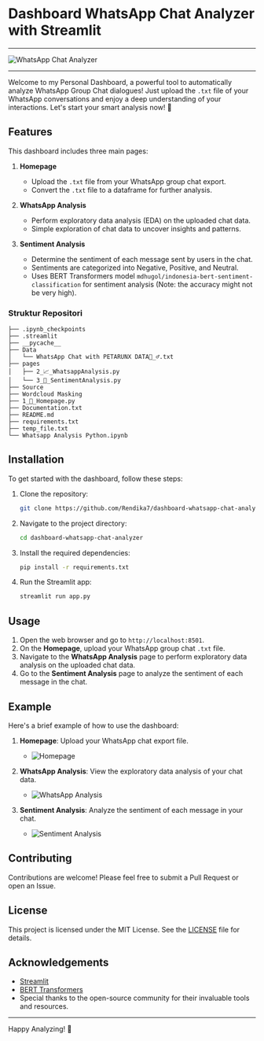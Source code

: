 # Dashboard WhatsApp Chat Analyzer with Streamlit
---

![WhatsApp Chat Analyzer](https://download.logo.wine/logo/WhatsApp/WhatsApp-Logo.wine.png)

---
Welcome to my Personal Dashboard, a powerful tool to automatically analyze WhatsApp Group Chat dialogues! Just upload the `.txt` file of your WhatsApp conversations and enjoy a deep understanding of your interactions. Let's start your smart analysis now! 🚀

## Features

This dashboard includes three main pages:

1. **Homepage**
    - Upload the `.txt` file from your WhatsApp group chat export.
    - Convert the `.txt` file to a dataframe for further analysis.

2. **WhatsApp Analysis**
    - Perform exploratory data analysis (EDA) on the uploaded chat data.
    - Simple exploration of chat data to uncover insights and patterns.

3. **Sentiment Analysis**
    - Determine the sentiment of each message sent by users in the chat.
    - Sentiments are categorized into Negative, Positive, and Neutral.
    - Uses BERT Transformers model `mdhugol/indonesia-bert-sentiment-classification` for sentiment analysis (Note: the accuracy might not be very high).

### Struktur Repositori
```
├── .ipynb_checkpoints
├── .streamlit
├── __pycache__
├── Data
│   └── WhatsApp Chat with PETARUNX DATA🤼_♂️.txt
├── pages
│   ├── 2_📈_WhatsappAnalysis.py
│   └── 3_🦊_SentimentAnalysis.py
├── Source
├── Wordcloud Masking
├── 1_🎈_Homepage.py
├── Documentation.txt
├── README.md
├── requirements.txt
├── temp_file.txt
└── Whatsapp Analysis Python.ipynb
```

## Installation

To get started with the dashboard, follow these steps:

1. Clone the repository:
    ```bash
    git clone https://github.com/Rendika7/dashboard-whatsapp-chat-analyzer.git
    ```
2. Navigate to the project directory:
    ```bash
    cd dashboard-whatsapp-chat-analyzer
    ```
3. Install the required dependencies:
    ```bash
    pip install -r requirements.txt
    ```
4. Run the Streamlit app:
    ```bash
    streamlit run app.py
    ```

## Usage

1. Open the web browser and go to `http://localhost:8501`.
2. On the **Homepage**, upload your WhatsApp group chat `.txt` file.
3. Navigate to the **WhatsApp Analysis** page to perform exploratory data analysis on the uploaded chat data.
4. Go to the **Sentiment Analysis** page to analyze the sentiment of each message in the chat.

## Example

Here's a brief example of how to use the dashboard:

1. **Homepage**: Upload your WhatsApp chat export file.
    - ![Homepage](screenshots/homepage.png)

2. **WhatsApp Analysis**: View the exploratory data analysis of your chat data.
    - ![WhatsApp Analysis](screenshots/whatsapp_analysis.png)

3. **Sentiment Analysis**: Analyze the sentiment of each message in your chat.
    - ![Sentiment Analysis](screenshots/sentiment_analysis.png)

## Contributing

Contributions are welcome! Please feel free to submit a Pull Request or open an Issue.

## License

This project is licensed under the MIT License. See the [LICENSE](LICENSE) file for details.

## Acknowledgements

- [Streamlit](https://www.streamlit.io/)
- [BERT Transformers](https://github.com/mdhugol/indonesia-bert-sentiment-classification)
- Special thanks to the open-source community for their invaluable tools and resources.

---

Happy Analyzing! 🎉
